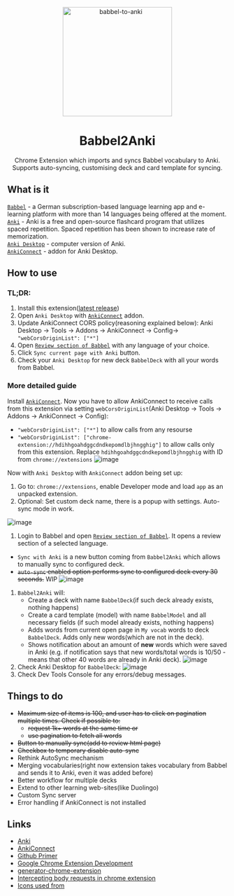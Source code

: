 <p align="center">
<img src="https://i.imgur.com/RXOYJCu.png" width="250" alt="babbel-to-anki">
</p>
<h1 align="center">
Babbel2Anki
</h1>
<p align="center">
Chrome Extension which imports and syncs Babbel vocabulary to Anki. Supports auto-syncing, customising deck and card template for syncing.
</p>

## What is it  
[`Babbel`](https://my.babbel.com) - a German subscription-based language learning app and e-learning platform with more than 14 languages being offered at the moment.  
[`Anki`](https://apps.ankiweb.net/) - Anki is a free and open-source flashcard program that utilizes spaced repetition. Spaced repetition has been shown to increase rate of memorization.  
[`Anki Desktop`](https://apps.ankiweb.net/) - computer version of Anki.  
[`AnkiConnect`](https://foosoft.net/projects/anki-connect/) - addon for Anki Desktop.  
## How to use
### TL;DR:
1. Install this extension([latest release](https://github.com/pavelgordon/babbel2anki-chrome-extension/releases/tag/v0.0.1))
1. Open `Anki Desktop` with [`AnkiConnect`](https://foosoft.net/projects/anki-connect/) addon.
1. Update AnkiConnect CORS policy(reasoning explained below):  Anki Desktop -> Tools -> Addons -> AnkiConnect -> Config->
```"webCorsOriginList": ["*"]```
1. Open [`Review section of Babbel`](https://my.babbel.com/review-manager?ref=navbar) with any language of your choice.
1. Click `Sync current page with Anki` button.
1. Check your `Anki Desktop` for new deck `BabbelDeck` with all your words from Babbel.
### More detailed guide
Install [`AnkiConnect`](https://foosoft.net/projects/anki-connect/). Now you have to allow AnkiConnect to receive calls from this extension via setting `webCorsOriginList`(Anki Desktop -> Tools -> Addons -> AnkiConnect -> Config): 
- `"webCorsOriginList": ["*"]` to allow calls from any resourse
- `"webCorsOriginList": ["chrome-extension://hdihhgoahdggcdndkepomdlbjhngghig"]` to allow calls only from this extension. Replace `hdihhgoahdggcdndkepomdlbjhngghig` with ID from `chrome://extensions`
![image](https://user-images.githubusercontent.com/2462444/80809999-2b538980-8bc3-11ea-9dcc-3bb347e75fbb.png)  

Now with `Anki Desktop` with `AnkiConnect` addon being set up: 
1. Go to: `chrome://extensions`, enable Developer mode and load `app` as an unpacked extension.
1. Optional: Set custom deck name, there is a popup with settings. Auto-sync mode in work.

![image](https://user-images.githubusercontent.com/2462444/80767209-ae36fe80-8b47-11ea-8798-53a8541cfbb0.png)
1. Login to Babbel and open [`Review section of Babbel`](https://my.babbel.com/review-manager?ref=navbar ). It opens a review section of a selected language. 
- `Sync with Anki` is a new button coming from `Babbel2Anki` which allows to manually sync to configured deck.
- ~~`auto-sync` enabled option performs sync to configured deck every 30 seconds.~~ WIP
![image](https://user-images.githubusercontent.com/2462444/80767502-564cc780-8b48-11ea-954a-98a3fff83e0d.png)
1. `Babbel2Anki` will: 
    -  Create a deck with name `BabbelDeck`(if such deck already exists, nothing happens)
    -  Create a card template (model) with name `BabbelModel` and all necessary fields (if such model already exists, nothing happens)
    -  Adds words from current open page in `My vocab` words to deck `BabbelDeck`. Adds only new words(which are not in the deck).  
    -  Shows notification about an amount of **new** words which were saved in Anki (e.g. if notification says that new words/total words is 10/50 - means that other 40 words are already in Anki deck).
![image](https://user-images.githubusercontent.com/2462444/80767663-b5124100-8b48-11ea-9d6b-c8beb3f6aa51.png)
1. Check Anki Desktop for `BabbelDeck`: 
![image](https://user-images.githubusercontent.com/2462444/80614070-4e086580-8a3e-11ea-8b5c-cf847e1e29eb.png)
1. Check Dev Tools Console for any errors/debug messages.  

## Things to do
- ~~Maximum size of items is 100, and user has to click on pagination multiple times. Check if possible to:~~
  - ~~request 1k+ words at the same time or~~
  - ~~use pagination to fetch all words~~
 - ~~Button to manually sync(add to review html page)~~
 - ~~Checkbox to temporary disable auto-sync~~
- Rethink AutoSync mechanism
- Merging vocabularies(right now extension takes  vocabulary from Babbel and sends it to Anki, even it was added before)
- Better workflow for multiple decks
- Extend to other learning web-sites(like Duolingo)
- Custom Sync server
- Error handling if AnkiConnect is not installed
  
## Links
- [Anki](https://apps.ankiweb.net)
- [AnkiConnect](https://foosoft.net/projects/anki-connect/)
- [Github Primer](https://primer.style/css/getting-started])
- [Google Chrome Extension Development](http://developer.chrome.com/extensions/devguide.html)
- [generator-chrome-extension](https://github.com/yeoman/generator-chrome-extension)
- [Intercepting body requests in chrome extension](https://medium.com/better-programming/chrome-extension-intercepting-and-reading-the-body-of-http-requests-dd9ebdf2348b)
- [Icons used from](https://www.flaticon.com/)



